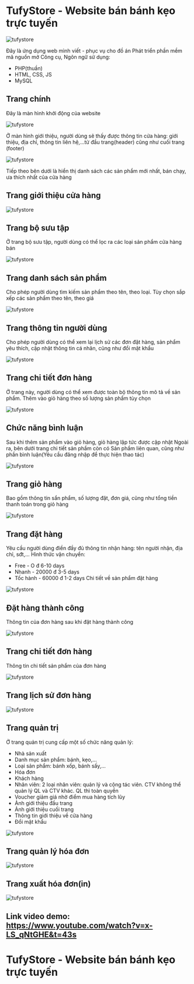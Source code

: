 # TufyStore - Website bán bánh kẹo trực tuyến
![tufystore](https://i.ibb.co/99M3TXN/logo.png)

Đây là ứng dụng web mình viết - phục vụ cho đồ án Phát triển phần mềm mã nguồn mở
Công cụ, Ngôn ngữ sử dụng:
* PHP(thuần)
* HTML, CSS, JS
* MySQL

## Trang chính
Đây là màn hình khởi động của website
    
![tufystore](https://i.ibb.co/Kjxf28k/1.png)

Ở màn hình giới thiệu, người dùng sẽ thấy được thông tin cửa hàng: giới thiệu, địa chỉ, thông tin liên hệ,...từ đầu trang(header) cũng như cuối trang (footer)
    
![tufystore](https://i.ibb.co/yN6q1PM/2.png)

Tiếp theo bên dưới là hiển thị danh sách các sản phẩm mới nhất, bán chạy, ưa thích nhất của cửa hàng
## Trang giới thiệu cửa hàng
![tufystore](https://i.ibb.co/Q8XCbC6/3.png)

## Trang bộ sưu tập

Ở trang bộ sưu tập, người dùng có thể lọc ra các loại sản phẩm cửa hàng bán

![tufystore](https://i.ibb.co/LCBKRbH/4.png)
    
## Trang danh sách sản phẩm
Cho phép người dùng tìm kiếm sản phẩm theo tên, theo loại. Tùy chọn sắp xếp các sản phẩm theo tên, theo giá

![tufystore](https://i.ibb.co/h2c87CY/5.png)
    
## Trang thông tin người dùng
Cho phép người dùng có thể xem lại lịch sử các đơn đặt hàng, sản phẩm yêu thích, cập nhật thông tin cá nhân, cũng như đổi mật khẩu
    
![tufystore](https://i.ibb.co/pLyyv8t/6.png)

## Trang chi tiết đơn hàng

Ở trang này, người dùng có thể xem được toàn bộ thông tin mô tả về sản phẩm. Thêm vào giỏ hàng theo số lượng sản phẩm tùy chọn

![tufystore](https://i.ibb.co/B6nS7VH/7.png)
    
## Chức năng bình luận
Sau khi thêm sản phẩm vào giỏ hàng, giỏ hàng lập tức được cập nhật
Ngoài ra, bên dưới trang chi tiết sản phẩm còn có Sản phẩm liên quan, cũng như phần bình luận(Yêu cầu đăng nhập để thực hiện thao tác)

![tufystore](https://i.ibb.co/ry5LGf2/8.png)

## Trang giỏ hàng
Bao gồm thông tin sẩn phẩm, số lượng đặt, đơn giá, cũng như tổng tiền thanh toán trong giỏ hàng
    
![tufystore](https://i.ibb.co/DYTf2PH/9.png)

## Trang đặt hàng
Yêu cầu người dùng điền đầy đủ thông tin nhận hàng: tên người nhận, địa chỉ, sđt,...
Hình thức vận chuyển:
* Free - O đ 6-10 days
* Nhanh - 20000 đ 3-5 days
* Tốc hành - 60000 đ 1-2 days 
Chi tiết về sản phẩm đặt hàng

![tufystore](https://i.ibb.co/gdsp5xJ/10.png)

## Đặt hàng thành công

Thông tin của đơn hàng sau khi đặt hàng thành công

![tufystore](https://i.ibb.co/BT7GxGP/11.png)

## Trang chi tiết đơn hàng

Thông tin chi tiết sản phẩm của đơn hàng
    
![tufystore](https://i.ibb.co/WtwjZ16/12.png)

## Trang lịch sử đơn hàng
    
![tufystore](https://i.ibb.co/GpmcBtF/13.png)

## Trang quản trị

Ở trang quản trị cung cấp một số chức năng quản lý:
* Nhà sản xuất
* Danh mục sản phẩm: bánh, kẹo,...
* Loại sản phẩm: bánh xốp, bánh sấy,...
* Hóa đơn
* Khách hàng
* Nhân viên: 2 loại nhân viên: quản lý và cộng tác viên. CTV không thể quản lý QL và CTV khác. QL thì toàn quyền
* Voucher giảm giá nhờ điểm mua hàng tích lũy
* Ảnh giới thiệu đầu trang
* Ảnh giới thiệu cuối trang
* Thông tin giới thiệu về cửa hàng
* Đổi mật khẩu

![tufystore](https://i.ibb.co/mhjd16p/14.png)

## Trang quản lý hóa đơn
    
![tufystore](https://i.ibb.co/wsbwfMK/15.png)

## Trang xuất hóa đơn(in)
    
![tufystore](https://i.ibb.co/vQLb7tM/16.png)

## Link video demo: https://www.youtube.com/watch?v=x-LS_qNtGHE&t=43s

# TufyStore - Website bán bánh kẹo trực tuyến



    
    
    



    
